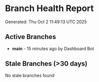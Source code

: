 # Branch Health Report
Generated: Thu Oct  2 11:49:13 UTC 2025

## Active Branches
- **main** - 15 minutes ago by Dashboard Bot

## Stale Branches (>30 days)
No stale branches found
